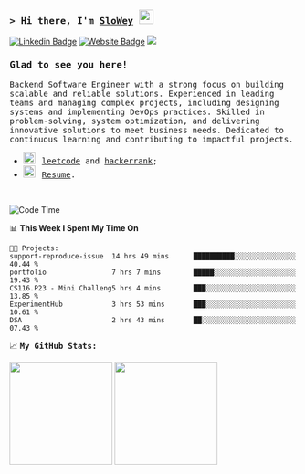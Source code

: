 ### <samp>&gt; Hi there, I'm <a href="https://www.slowey.works/" target="_blank">SloWey</a> <img src="https://media.giphy.com/media/hvRJCLFzcasrR4ia7z/giphy.gif" width="25"> </samp>

[![Linkedin Badge](https://img.shields.io/badge/-LinkedIn-0e76a8?style=flat-square&logo=Linkedin&logoColor=white)](https://linkedin.com/in/sloweyne)
[![Website Badge](https://img.shields.io/badge/Website-3b5998?style=flat-square&logo=google-chrome&logoColor=white)](https://slowey.works)
![](https://komarev.com/ghpvc/?username=sloweyyy&style=flat-square)
### <samp>Glad to see you here! &nbsp; 

<samp> Backend Software Engineer with a strong focus on building scalable and reliable solutions. Experienced in leading teams and managing complex projects, including designing systems and implementing DevOps practices. Skilled in problem-solving, system optimization, and delivering innovative solutions to meet business needs. Dedicated to continuous learning and contributing to impactful projects.

-   <img src="https://github.com/Gapur/Gapur/blob/main/assets/lightning.gif?raw=true" width="21" />&nbsp;&nbsp; <samp>[leetcode](https://leetcode.com/slowey/) and [hackerrank](https://www.hackerrank.com/profile/slowey);
-   <img src="https://github.com/Gapur/Gapur/blob/main/assets/doc.gif?raw=true" width="21" />&nbsp;&nbsp; <samp>[Resume](https://drive.google.com/file/d/14VcPD_mXkNDaLmYK5KaqwgBboKu0CQcC/view?usp=sharing).

</br>

<!--START_SECTION:waka-->
![Code Time](http://img.shields.io/badge/Code%20Time-1%2C373%20hrs%2035%20mins-blue)

📊 **This Week I Spent My Time On** 

```text
🐱‍💻 Projects: 
support-reproduce-issue  14 hrs 49 mins      ██████████░░░░░░░░░░░░░░░   40.44 % 
portfolio                7 hrs 7 mins        █████░░░░░░░░░░░░░░░░░░░░   19.43 % 
CS116.P23 - Mini Challeng5 hrs 4 mins        ███░░░░░░░░░░░░░░░░░░░░░░   13.85 % 
ExperimentHub            3 hrs 53 mins       ███░░░░░░░░░░░░░░░░░░░░░░   10.61 % 
DSA                      2 hrs 43 mins       ██░░░░░░░░░░░░░░░░░░░░░░░   07.43 % 
```


<!--END_SECTION:waka-->

📈 **<samp>My GitHub Stats:**

<p>
  <img height="180em" src="https://github-readme-stats.vercel.app/api?username=sloweyyy&show_icons=true&hide_border=true&&count_private=true&include_all_commits=true&theme=transparent&include_orgs=true" />
  <img height="180em" src="https://github-readme-stats.vercel.app/api/top-langs/?username=sloweyyy&show_icons=true&hide_border=true&layout=compact&langs_count=10&theme=transparent&include_orgs=true&exclude_repo=Facial-expression-recognition-through-Portrait-Images,CS114.O11-22521145,CS114.O11-FinalProject,katalon-testops"/>
</p>

<!--START_SECTION:SHOW_OS-->
<!--END_SECTION:SHOW_OS-->
